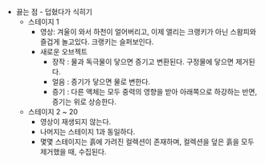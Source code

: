 * 끓는 점 - 덥혔다가 식히기
  * 스테이지 1
    * 영상: 겨울이 와서 하천이 얼어버리고, 이제 앨리는 크랭키가 아닌 스왐피와 즐겁게 놀고있다. 크랭키는 슬퍼보인다.
    * 새로운 오브젝트
      * 장작 : 물과 독극물이 닿으면 증기고 변환된다. 구정물에 닿으면 제거된다.
      * 얼음 : 증기가 닿으면 물로 변한다.
      * 증기 : 다른 액체는 모두 중력의 영향을 받아 아래쪽으로 하강하는 반면, 증기는 위로 상승한다.
  * 스테이지 2 ~ 20
    * 영상이 재생되지 않는다.
    * 나머지는 스테이지 1과 동일하다.
    * 몇몇 스테이지는 흙에 가려진 컬렉션이 존재하며, 컬렉션을 덮은 흙을 모두 제거했을 때, 수집된다.
